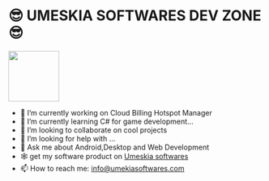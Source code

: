 <H1>😎 UMESKIA SOFTWARES DEV ZONE 😎</H1>

<img style="width:100px; height:100px;" src="https://umeskiasoftwares.com/images/umeskia_s.png"/>


- 🔭 I’m currently working on Cloud Billing Hotspot Manager
- 🌱 I’m currently learning C# for game development...
- 👯 I’m looking to collaborate on cool projects
- 🤔 I’m looking for help with ...
- 💬 Ask me about Android,Desktop and Web Development
- 🕸 get my software product on <a href="http://umeskiasoftwares.com/">Umeskia softwares</a>
- 📫 How to reach me: info@umekiasoftwares.com


